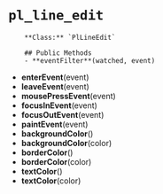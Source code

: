 # `pl_line_edit`

        **Class:** `PlLineEdit`

        ## Public Methods
        - **eventFilter**(watched, event)
- **enterEvent**(event)
- **leaveEvent**(event)
- **mousePressEvent**(event)
- **focusInEvent**(event)
- **focusOutEvent**(event)
- **paintEvent**(event)
- **backgroundColor**()
- **backgroundColor**(color)
- **borderColor**()
- **borderColor**(color)
- **textColor**()
- **textColor**(color)